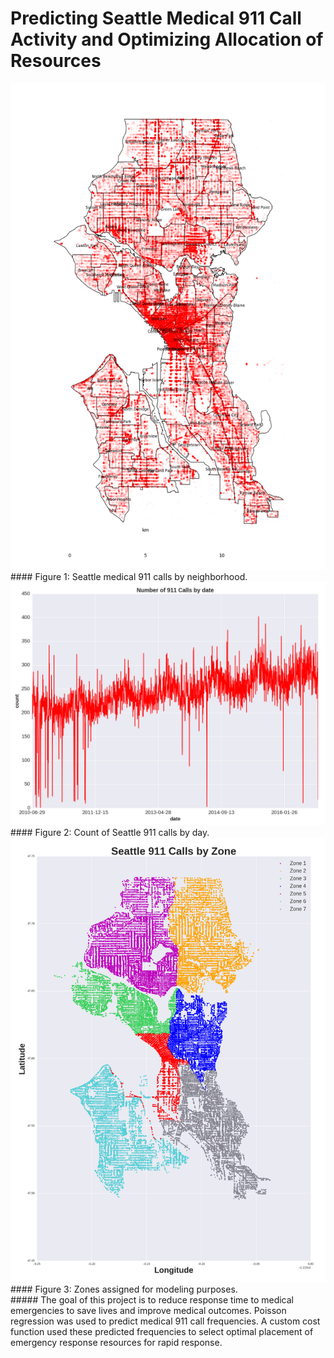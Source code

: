 # Predicting Seattle Medical 911 Call Activity and Optimizing Allocation of Resources

<img src="images/seattle_911_neighborhoods.png" width="600">
#### Figure 1: Seattle medical 911 calls by neighborhood.
<br>

<img src="images/count_by_day.png" width="800">
#### Figure 2: Count of Seattle 911 calls by day.
<br>

<img src="images/seattle_911_zones.png" width="800">
#### Figure 3: Zones assigned for modeling purposes.
<br>
##### The goal of this project is to reduce response time to medical emergencies to save lives and improve medical outcomes. Poisson regression was used to predict medical 911 call frequencies. A custom cost function used these predicted frequencies to select optimal placement of emergency response resources for rapid response.

